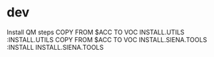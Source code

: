 # dev
Install QM steps
COPY FROM $ACC TO VOC INSTALL.UTILS
:INSTALL.UTILS
COPY FROM $ACC TO VOC INSTALL.SIENA.TOOLS
:INSTALL INSTALL.SIENA.TOOLS
